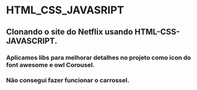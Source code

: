 # HTML_CSS_JAVASRIPT
## Clonando o site do Netflix usando HTML-CSS-JAVASCRIPT.
### Aplicamos libs para melhorar detalhes no projeto como icon do font awesome e owl Corousel.
### Não consegui fazer funcionar o carrossel.
